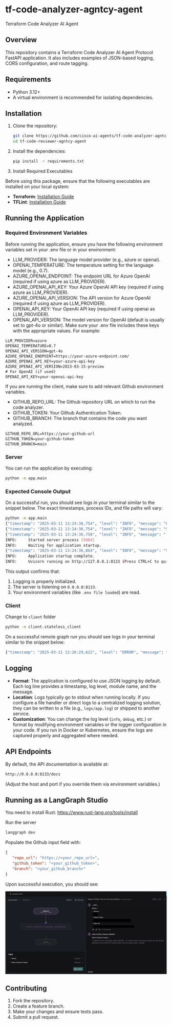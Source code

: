 # tf-code-analyzer-agntcy-agent
Terraform Code Analyzer AI Agent

## Overview

This repository contains a Terraform Code Analyzer AI Agent Protocol FastAPI application. It also includes examples of JSON-based logging, CORS configuration, and route tagging.

## Requirements

- Python 3.12+
- A virtual environment is recommended for isolating dependencies.

## Installation

1. Clone the repository:

   ```bash
   git clone https://github.com/cisco-ai-agents/tf-code-analyzer-agntcy-agent
   cd tf-code-reviewer-agntcy-agent
   ```

2. Install the dependencies:

   ```bash
   pip install -r requirements.txt
   ```

3. Install Required Executables

Before using this package, ensure that the following executables are installed on your local system:

- **Terraform**: [Installation Guide](https://developer.hashicorp.com/terraform/tutorials/aws-get-started/install-cli)
- **TFLint**: [Installation Guide](https://github.com/terraform-linters/tflint)



## Running the Application

### Required Environment Variables
Before running the application, ensure you have the following environment variables set in your .env file or in your environment:

- LLM_PROVIDER: The language model provider (e.g., azure or openai).
- OPENAI_TEMPERATURE: The temperature setting for the language model (e.g., 0.7).
- AZURE_OPENAI_ENDPOINT: The endpoint URL for Azure OpenAI (required if using azure as LLM_PROVIDER).
- AZURE_OPENAI_API_KEY: Your Azure OpenAI API key (required if using azure as LLM_PROVIDER).
- AZURE_OPENAI_API_VERSION: The API version for Azure OpenAI (required if using azure as LLM_PROVIDER).
- OPENAI_API_KEY: Your OpenAI API key (required if using openai as LLM_PROVIDER).
- OPENAI_API_VERSION: The model version for OpenAI (default is usually set to gpt-4o or similar).
Make sure your .env file includes these keys with the appropriate values. For example:

```dotenv
LLM_PROVIDER=azure
OPENAI_TEMPERATURE=0.7
OPENAI_API_VERSION=gpt-4o
AZURE_OPENAI_ENDPOINT=https://your-azure-endpoint.com/
AZURE_OPENAI_API_KEY=your-azure-api-key
AZURE_OPENAI_API_VERSION=2023-03-15-preview
# For OpenAI (if used)
OPENAI_API_KEY=your-openai-api-key
```

If you are running the client, make sure to add relevant Github environment variables.

- GITHUB_REPO_URL: The Github repository URL on which to run the code analyzer.
- GITHUB_TOKEN: Your Github Authentication Token.
- GITHUB_BRANCH: The branch that contains the code you want analyzed.

```dotenv
GITHUB_REPO_URL=https://your-github-url
GITHUB_TOKEN=your-github-token
GITHUB_BRANCH=main
```

### Server

You can run the application by executing:

```bash
python -m app.main
```

### Expected Console Output

On a successful run, you should see logs in your terminal similar to the snippet below. The exact timestamps, process IDs, and file paths will vary:

```bash
python -m app.main
{"timestamp": "2025-03-11 13:24:36,754", "level": "INFO", "message": "Logging is initialized. This should appear in the log file.", "module": "logging_config", "function": "configure_logging", "line": 142, "logger": "app", "pid": 5004}
{"timestamp": "2025-03-11 13:24:36,754", "level": "INFO", "message": "Starting FastAPI application...", "module": "main", "function": "main", "line": 155, "logger": "app", "pid": 5004}
{"timestamp": "2025-03-11 13:24:36,758", "level": "INFO", "message": ".env file loaded from <your_cloned_repo_path>/.env", "module": "utils", "function": "load_environment_variables", "line": 64, "logger": "root", "pid": 5004}
INFO:     Started server process [5004]
INFO:     Waiting for application startup.
{"timestamp": "2025-03-11 13:24:36,864", "level": "INFO", "message": "Starting Terraform Code Analyzer Agent", "module": "main", "function": "lifespan", "line": 39, "logger": "root", "pid": 5004}
INFO:     Application startup complete.
INFO:     Uvicorn running on http://127.0.0.1:8133 (Press CTRL+C to quit)
```

This output confirms that:

1. Logging is properly initialized.
2. The server is listening on `0.0.0.0:8133`.
3. Your environment variables (like `.env file loaded`) are read.

### Client

Change to `client` folder

```bash
python -m client.stateless_client
```

On a successful remote graph run you should see logs in your terminal similar to the snippet below:

```bash
{"timestamp": "2025-03-11 13:26:29,622", "level": "ERROR", "message": "{'event': 'final_result', 'result': {'github': {'repo_url': '<your_repo_url>', 'github_token': '<your_token>', 'branch': '<your_branch>'}, 'static_analyzer_output': '<analyzer_output>'}}", "module": "stateless_client", "function": "<module>", "line": 174, "logger": "__main__", "pid": 7529}
```

## Logging

- **Format**: The application is configured to use JSON logging by default. Each log line provides a timestamp, log level, module name, and the message.
- **Location**: Logs typically go to stdout when running locally. If you configure a file handler or direct logs to a centralized logging solution, they can be written to a file (e.g., `logs/app.log`) or shipped to another service.
- **Customization**: You can change the log level (`info`, `debug`, etc.) or format by modifying environment variables or the logger configuration in your code. If you run in Docker or Kubernetes, ensure the logs are captured properly and aggregated where needed.

## API Endpoints

By default, the API documentation is available at:

```bash
http://0.0.0.0:8133/docs
```

(Adjust the host and port if you override them via environment variables.)

## Running as a LangGraph Studio

You need to install Rust: <https://www.rust-lang.org/tools/install>

Run the server

```bash
langgraph dev
```

Populate the Github input field with: 
```json
{
   "repo_url": "https://<your_repo_url>",
   "github_token": "<your_github_token>",
   "branch": "<your_github_branch>"
}
```

Upon successful execution, you should see:

![Langgraph Studio](./docs/imgs/studio.png "Studio")

## Contributing

1. Fork the repository.
2. Create a feature branch.
3. Make your changes and ensure tests pass.
4. Submit a pull request.